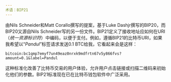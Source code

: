 ```yaml
---
术语：BIP21
---
```


由Nils Schneider和Matt Corallo撰写的提案，基于Luke Dashjr撰写的BIP20，而BIP20又源自Nils Schneider写的另一份文件。BIP21定义了接收地址应如何在URI（*统一资源标识符*）中编码，以便于支付。例如，遵循BIP21的比特币URI，如果我希望以“*Pandul*”标签请求发送0.1 BTC给我，它看起来会是这样：

```text
bitcoin:bc1qmp7emyf7un49eaz0nrxk9mdfrtn67v5y866fvs?amount=0.1&label=Pandul
``` 

这种标准化改善了比特币交易的用户体验，允许用户点击链接或扫描二维码来初始化他们的参数。BIP21标准现在已在比特币钱包软件中广泛采用。